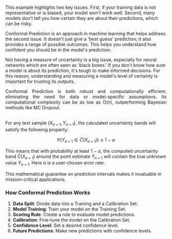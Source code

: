 This example highlights two key issues. First, if your training data is not representative or is biased, your model won't work well. Second, many models don't tell you how certain they are about their predictions, which can be risky.

Conformal Prediction is an approach in machine learning that helps address the second issue. It doesn't just give a 'best guess' prediction; it also provides a range of possible outcomes. This helps you understand how confident you should be in the model's prediction.

Not having a measure of uncertainty is a big issue, especially for neural networks which are often seen as 'black boxes.' If you don't know how sure a model is about its prediction, it's tough to make informed decisions. For this reason, understanding and measuring a model's level of certainty is important for trusting its outputs.

<div style="text-align: justify;">Conformal Prediction is both robust and computationally efficient, eliminating the need for data or model-specific assumptions. Its computational complexity can be as low as O(n), outperforming Bayesian methods like MC Dropout.</div>

<br>

For any test sample $(X_{n+1},Y_{n+1})$, the calculated uncertainty bands will satisfy the following property:

<div style="text-align: center;">

$\mathbb{P}(Y_{n+1} \in \hat{C}(X_{n+1})) \ge 1-\alpha$

</div>

This means that with probability at least $1-\alpha$, the computed uncertainty band $\hat{C}(X_{n+1})$ around the point estimate $\hat{Y}_{n+1}$ will contain the true unknown value $Y_{n+1}$. Here $\alpha$ is a user-chosen error rate.

This mathematical guarantee on prediction intervals makes it invaluable in mission-critical applications.

### How Conformal Prediction Works
1. **Data Split**: Divide data into a Training and a Calibration Set.
2. **Model Training**: Train your model on the Training Set.
3. **Scoring Rule**: Create a rule to evaluate model predictions.
4. **Calibration**: Fine-tune the model on the Calibration Set.
5. **Confidence Level**: Set a desired confidence level.
6. **Future Predictions**: Make new predictions with confidence levels.
